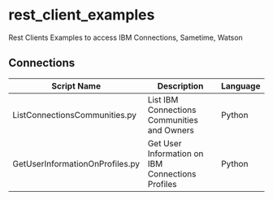 # rest_client_examples

Rest Clients Examples to access IBM Connections, Sametime, Watson

## Connections

|  Script Name                  |   Description                                                  | Language |
|-------------------------------|----------------------------------------------------------------|----------|
|ListConnectionsCommunities.py  |List IBM Connections Communities and Owners                     |Python    |
|GetUserInformationOnProfiles.py|Get User Information on IBM Connections Profiles                |Python    |
